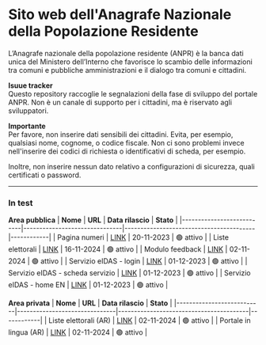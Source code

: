 # Sito web dell'Anagrafe Nazionale della Popolazione Residente 

L’Anagrafe nazionale della popolazione residente (ANPR) è la banca dati unica del Ministero dell’Interno che favorisce lo scambio delle informazioni tra comuni e pubbliche amministrazioni e il dialogo tra comuni e cittadini.

**Isuue tracker** <br>
Questo repository raccoglie le segnalazioni della fase di sviluppo del portale ANPR. Non è un canale di supporto per i cittadini, ma è riservato agli sviluppatori.

**Importante** <br>
Per favore, non inserire dati sensibili dei cittadini. Evita, per esempio, qualsiasi nome, cognome, o codice fiscale. Non ci sono problemi invece nell'inserire dei codici di richiesta o identificativi di scheda, per esempio.

Inoltre, non inserire nessun dato relativo a configurazioni di sicurezza, quali certificati o password.

-----

### In test <br>
**Area pubblica**
| **Nome**                  | **URL**                       | **Data rilascio**                       | **Stato**  |
|---------------------------|-------------------------------|-----------------------------------------|------------|
| Pagina numeri      | [LINK](https://anpr-stat-numeri-anpr-portale-ocp2preprod.apps.ocp2p.cnt.sogei.it/anpr-stat-numeri/)  | 20-11-2023                   |  🟢 attivo      |
| Liste elettorali |  [LINK](https://dpval3.anpr.interno.it:35443/cns)  |  16-11-2024  | 🟢 attivo |
| Modulo feedback |  [LINK](https://valwp6.anpr.interno.it/faq-eng/)  |  02-11-2024  | 🟢 attivo | 
| Servizio eIDAS - login | [LINK](https://valwp6.anpr.interno.it/servizi-al-cittadino/) | 01-12-2023 | 🟢 attivo |
| Servizio eIDAS - scheda servizio | [LINK](https://valwp6.anpr.interno.it/servizi-anagrafici/servizi-per-cittadini-europei/) | 01-12-2023 | 🟢 attivo |
| Servizio eIDAS - home EN | [LINK](https://valwp6.anpr.interno.it/home-eng/) | 01-12-2023 | 🟢 attivo |

**Area privata**
| **Nome**                  | **URL**                       | **Data rilascio**                       | **Stato**  |
|---------------------------|-------------------------------|-----------------------------------------|------------|
| Liste elettorali (AR) |  [LINK](https://dptest3.anpr.interno.it/cns)  |  02-11-2024  | 🟢 attivo | 
| Portale in lingua (AR) |  [LINK](https://dptest3.anpr.interno.it/cns)  |  02-11-2024  | 🟢 attivo | 
